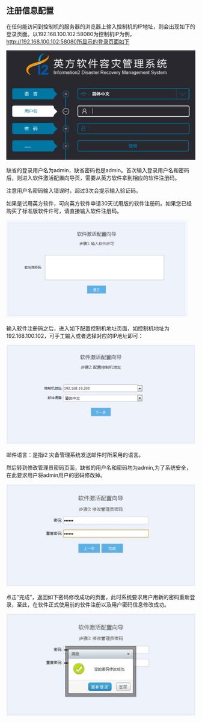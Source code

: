 ## 注册信息配置

在任何能访问到控制机的服务器的浏览器上输入控制机的IP地址，则会出现如下的登录页面。以192.168.100.102:58080为控制机IP为例，http://192.168.100.102:58080所显示的登录页面如下

![](/assets/V6.015016.png)

缺省的登录用户名为admin，缺省密码也是admin。首次输入登录用户名和密码后，则进入软件激活配置向导页，需要从英方软件拿到相应的软件注册码。

注意用户名密码输入错误时，超过3次会提示输入验证码。

如果是试用英方软件，可向英方软件申请30天试用版的软件注册码。如果您已经购买了标准版软件许可，请直接输入软件注册码。

![](/assets/V6.015177.png)

输入软件注册码之后，进入如下配置控制机地址页面，如控制机地址为192.168.100.102，可手工输入或者选择对应的IP地址即可：

![](/assets/V6.015247.png)

邮件语言：是指i2 灾备管理系统发送邮件时所采用的语言。

然后转到修改管理员密码页面，缺省的用户名和密码均为admin,为了系统安全，在此要求用户将admin用户的密码修改掉。

![](/assets/V6.015338.png)

点击”完成”，返回如下密码修改成功的页面，此时系统要求用户用新的密码重新登录，至此，在软件正式使用前的软件注册以及用户密码信息修改成功。

![](/assets/V6.015409.png)